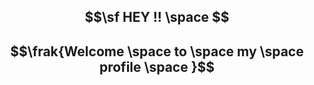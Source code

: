 
## $$\sf HEY !! \space $$
## $$\frak{Welcome \space to \space my \space profile \space }$$

<!DOCTYPE html>
<html lang="en">
<head>
    <meta charset="UTF-8">
    <meta name="viewport" content="width=device-width, initial-scale=1.0">
    <title> Welcome to my profile </title>
</head>
<body>
    
</body>
</html>
